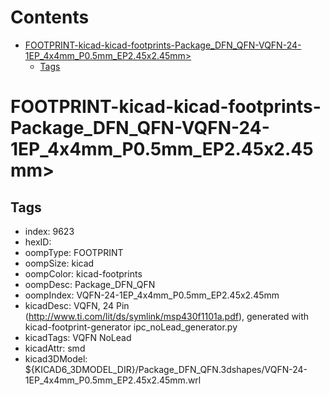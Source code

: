 



Contents
========

* [FOOTPRINT-kicad-kicad-footprints-Package_DFN_QFN-VQFN-24-1EP_4x4mm_P0.5mm_EP2.45x2.45mm>](#footprint-kicad-kicad-footprints-package_dfn_qfn-vqfn-24-1ep_4x4mm_p05mm_ep245x245mm)
	* [Tags](#tags)

# FOOTPRINT-kicad-kicad-footprints-Package_DFN_QFN-VQFN-24-1EP_4x4mm_P0.5mm_EP2.45x2.45mm>

## Tags

- index: 9623
- hexID: 
- oompType: FOOTPRINT
- oompSize: kicad
- oompColor: kicad-footprints
- oompDesc: Package_DFN_QFN
- oompIndex: VQFN-24-1EP_4x4mm_P0.5mm_EP2.45x2.45mm
- kicadDesc: VQFN, 24 Pin (http://www.ti.com/lit/ds/symlink/msp430f1101a.pdf), generated with kicad-footprint-generator ipc_noLead_generator.py
- kicadTags: VQFN NoLead
- kicadAttr: smd
- kicad3DModel: ${KICAD6_3DMODEL_DIR}/Package_DFN_QFN.3dshapes/VQFN-24-1EP_4x4mm_P0.5mm_EP2.45x2.45mm.wrl
